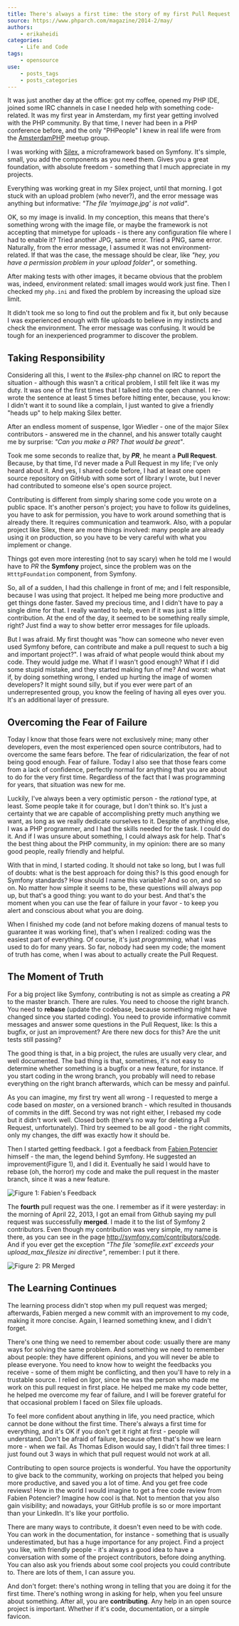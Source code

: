 ```yaml
---
title: There's always a first time: the story of my first Pull Request
source: https://www.phparch.com/magazine/2014-2/may/
authors:
    - erikaheidi
categories:
    - Life and Code
tags:
    - opensource
use:
    - posts_tags
    - posts_categories
---
```


It was just another day at the office: got my coffee, opened my PHP IDE, joined some IRC channels in case I needed help with something code-related. It was my first year in Amsterdam, my first year getting involved with the PHP community. By that time, I never had been in a PHP conference before, and the only "PHPeople" I knew in real life were from the [AmsterdamPHP](http://www.meetup.com/AmsterdamPHP/) meetup group.

I was working with [Silex](http://silex.sensiolabs.org/), a microframework based on Symfony. It's simple, small, you add the components as you need them. Gives you a great foundation, with absolute freedom - something that I much appreciate in my projects.

Everything was working great in my Silex project, until that morning. I got stuck with an upload problem (who never?), and the error message was anything but informative: _"The file 'myimage.jpg' is not valid"_. 

OK, so my image is invalid. In my conception, this means that there's something wrong with the image file, or maybe the framework is not accepting that mimetype for uploads - is there any configuration file where I had to enable it? Tried another JPG, same error. Tried a PNG, same error. Naturally, from the error message, I assumed it was not environment-related. If that was the case, the message should be clear, like _"hey, you have a permission problem in your upload folder"_, or something.

After making tests with other images, it became obvious that the problem was, indeed, environment related: small images would work just fine. Then I checked my `php.ini` and fixed the problem by increasing the upload size limit. 

It didn't took me so long to find out the problem and fix it, but only because I was experienced enough with file uploads to believe in my instincts and check the environment. The error message was confusing. It would be tough for an inexperienced programmer to discover the problem. 

## Taking Responsibility

Considering all this, I went to the #silex-php channel on IRC to report the situation - although this wasn't a critical problem, I still felt like it was my duty. It was one of the first times that I talked into the open channel. I re-wrote the sentence at least 5 times before hitting enter, because, you know: I didn't want it to sound like a complain, I just wanted to give a friendly "heads up" to help making Silex better.

After an endless moment of suspense, Igor Wiedler - one of the major Silex contributors - answered me in the channel, and his answer totally caught me by surprise: _"Can you make a PR? That would be great"_.

Took me some seconds to realize that, by _**PR**_, he meant a **Pull Request**. Because, by that time, I'd never made a Pull Request in my life; I've only heard about it. And yes, I shared code before, I had at least one open source repository on GitHub with some sort of library I wrote, but I never had contributed to someone else's open source project.

Contributing is different from simply sharing some code you wrote on a public space. It's another person's project; you have to follow its guidelines, you have to ask for permission, you have to work around something that is already there. It requires communication and teamwork. Also, with a popular project like Silex, there are more things involved: many people are already using it on production, so you have to be very careful with what you implement or change.

Things got even more interesting (not to say scary) when he told me I would have to _PR_ the **Symfony** project, since the problem was on the `HtttpFoundation` component, from Symfony. 

So, all of a sudden, I had this challenge in front of me; and I felt responsible, because I was using that project. It helped me being more productive and get things done faster. Saved my precious time, and I didn't have to pay a single dime for that. I really wanted to help, even if it was just a little contribution. At the end of the day, it seemed to be something really simple, right? Just find a way to show better error messages for file uploads.

But I was afraid. My first thought was "how can someone who never even used Symfony before, can contribute and make a pull request to such a big and important project?". I was afraid of what people would think about my code. They would judge me. What if I wasn't good enough? What if I did some stupid mistake, and they started making fun of me? And worst: what if, by doing something wrong, I ended up hurting the image of women developers? It might sound silly, but if you ever were part of an underrepresented group, you know the feeling of having all eyes over you. It's an additional layer of pressure.

## Overcoming the Fear of Failure

Today I know that those fears were not exclusively mine; many other developers, even the most experienced open source contributors, had to overcome the same fears before. The fear of ridicularization, the fear of not being good enough. Fear of failure. Today I also see that those fears come from a lack of confidence, perfectly normal for anything that you are about to do for the very first time. Regardless of the fact that I was programming for years, that situation was new for me.

Luckily, I've always been a very optimistic person - the _rational_ type, at least. Some people take it for courage, but I don't think so. It's just a certainty that we are capable of accomplishing pretty much anything we want, as long as we really dedicate ourselves to it. Despite of anything else, I was a PHP programmer, and I had the skills needed for the task. I could do it. And if I was unsure about something, I could always ask for help. That's the best thing about the PHP community, in my opinion: there are so many good people, really friendly and helpful.

With that in mind, I started coding. It should not take so long, but I was full of doubts: what is the best approach for doing this? Is this good enough for Symfony standards? How should I name this variable? And so on, and so on. No matter how simple it seems to be, these questions will always pop up, but that's a good thing: you want to do your best. And that's the moment when you can use the fear of failure in your favor - to keep you alert and conscious about what you are doing.

When I finished my code (and not before making dozens of manual tests to guarantee it was working fine), that's when I realized: coding was the easiest part of everything. Of course, it's just _programming_, what I was used to do for many years. So far, nobody had seen my code; the moment of truth has come, when I was about to actually create the Pull Request.

## The Moment of Truth

For a big project like Symfony, contributing is not as simple as creating a _PR_ to the master branch. There are rules. You need to choose the right branch. You need to **rebase** (update the codebase, because something might have changed since you started coding). You need to provide informative commit messages and answer some questions in the Pull Request, like: Is this a bugfix, or just an improvement? Are there new docs for this? Are the unit tests still passing?

The good thing is that, in a big project, the rules are usually very clear, and well documented. The bad thing is that, sometimes, it's not easy to determine whether something is a bugfix or a new feature, for instance. If you start coding in the wrong branch, you probably will need to rebase everything on the right branch afterwards, which can be messy and painful. 

As you can imagine, my first try went all wrong - I requested to merge a code based on _master_, on a versioned branch - which resulted in thousands of commits in the diff. Second try was not right either, I rebased my code but it didn't work well. Closed both (there's no way for deleting a Pull Request, unfortunately). Third try seemed to be all good - the right commits, only my changes, the diff was exactly how it should be. 

Then I started getting feedback. I got a feedback from [Fabien Potencier](https://twitter.com/fabpot) himself - the man, the legend behind Symfony. He suggested an improvement(Figure 1), and I did it. Eventually he said I would have to rebase (oh, the horror) my code and make the pull request in the master branch, since it was a new feature. 

![Figure 1: Fabien's Feedback](http://i.imgur.com/k3fYvta.png)

The **fourth** pull request was the one. I remember as if it were yesterday: in the morning of April 22, 2013, I got an email from Github saying my pull request was successfully **merged**. I made it to the list of Symfony 2 contributors. Even though my contribution was very simple, my name is there, as you can see in the page <http://symfony.com/contributors/code>. And if you ever get the exception _"The file 'somefile.ext' exceeds your upload_max_filesize ini directive"_, remember: I put it there.

![Figure 2: PR Merged](http://i.imgur.com/W1DcFid.png)

## The Learning Continues

The learning process didn't stop when my pull request was merged; afterwards, Fabien merged a new commit with an improvement to my code, making it more concise. Again, I learned something knew, and I didn't forget.

There's one thing we need to remember about code: usually there are many ways for solving the same problem. And something we need to remember about people: they have different opinions, and you will never be able to please everyone. You need to know how to weight the feedbacks you receive - some of them might be conflicting, and then you'll have to rely in a trustable source. I relied on Igor, since he was the person who made me work on this pull request in first place. He helped me make my code better, he helped me overcome my fear of failure, and I will be forever grateful for that occasional problem I faced on Silex file uploads.

To feel more confident about anything in life, you need practice, which cannot be done without the first time. There's always a first time for everything, and it's OK if you don't get it right at first - people will understand. Don't be afraid of failure, because often that's how we learn more - when we fail. As Thomas Edison would say, I didn't fail three times: I just found out 3 ways in which that pull request would not work at all. 

Contributing to open source projects is wonderful. You have the opportunity to give back to the community, working on projects that helped you being more productive, and saved you a lot of time. And you get free code reviews! How in the world I would imagine to get a free code review from Fabien Potencier? Imagine how cool is that. Not to mention that you also gain visibility; and nowadays, your GitHub profile is so or more important than your LinkedIn. It's like your portfolio.

There are many ways to contribute, it doesn't even need to be with code. You can work in the documentation, for instance - something that is usually underestimated, but has a huge importance for any project. Find a project you like, with friendly people - it's always a good idea to have a conversation with some of the project contributors, before doing anything. You can also ask you friends about some cool projects you could contribute to. There are lots of them, I can assure you.

And don't forget: there's nothing wrong in telling that you are doing it for the first time. There's nothing wrong in asking for help, when you feel unsure about something. After all, you are **contributing**. Any help in an open source project is important. Whether if it's code, documentation, or a simple favicon. 
